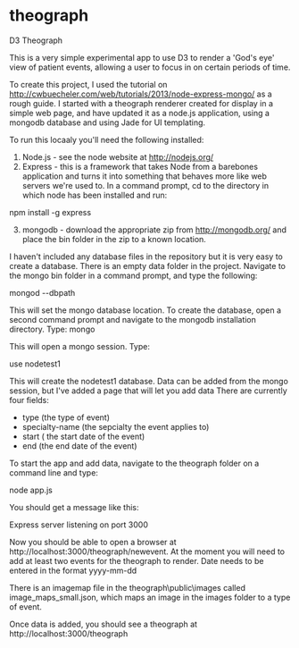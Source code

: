 theograph
=========

D3 Theograph 

This is a very simple experimental app to use D3 to render a 'God's eye' view of patient events, allowing 
a user to focus in on certain periods of time. 

To create this project, I used the tutorial on http://cwbuecheler.com/web/tutorials/2013/node-express-mongo/ as a rough guide.
I started with a theograph renderer created for display in a simple web page, and 
have updated it as a node.js application, using a mongodb database and using Jade for UI templating.

To run this locaaly you'll need the following installed:

1. Node.js - see the node website at http://nodejs.org/
2. Express - this is a framework that takes Node from a barebones application and turns it into something that behaves 
more like web servers we're used to. In a command prompt, cd to the directory in which node has been installed and 
run:

npm install -g express

3. mongodb - download the appropriate zip from http://mongodb.org/ and place the bin folder in the zip to a known location. 

I haven't included any database files in the repository but it is very easy to create a database. 
There is an empty data folder in the project. Navigate to the mongo bin folder in a command prompt, 
and type the following:

mongod --dbpath <path to the data folder>

This will set the mongo database location. To create the database, open a second command prompt and navigate to the mongodb installation directory. 
Type: mongo

This will open a mongo session. Type:

use nodetest1

This will create the nodetest1 database. Data can be added from the mongo session, but I've added a page that will let you add data
There are currently four fields:
 - type (the type of event)
 - specialty-name (the sepcialty the event applies to)
 - start ( the start date of the event)
 - end (the end date of the event)
 
To start the app and add data, navigate to the theograph folder on a command line and type:

node app.js

You should get a message like this:

Express server listening on port 3000

Now you should be able to open a browser at http://localhost:3000/theograph/newevent. 
At the moment you will need to add at least two events for the theograph to render. 
Date needs to be entered in the format yyyy-mm-dd 

There is an imagemap file in the theograph\public\images called image_maps_small.json, which maps an image in the images folder to a type of event. 

Once data is added, you should see a theograph at http://localhost:3000/theograph





